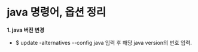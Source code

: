 **java 명령어, 옵션 정리**
===

**1. java 버전 변경**
- $ update -alternatives --config java 입력 후 해당 java version의 번호 입력.
